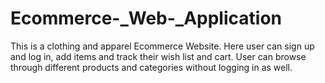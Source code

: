# Ecommerce-_Web-_Application
This is a clothing and apparel Ecommerce  Website. Here user can sign up and log in, add  items and track their wish list and cart. User can  browse through different products and  categories without logging in as well.
